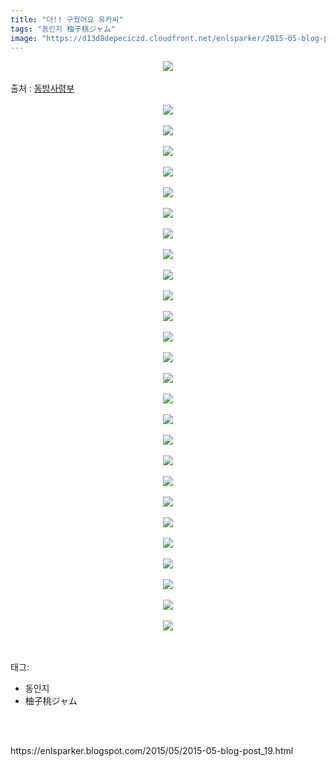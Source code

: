 ```yaml
---
title: "더!! 구웠어요 유카씨"
tags: "동인지 柚子桃ジャム"
image: "https://d13d8depeciczd.cloudfront.net/enlsparker/2015-05-blog-post_19/001.jpg"
---
```

<div class="article">
<div class="post-body entry-content" id="post-body-3263319615966024120" itemprop="description articleBody">
<div class="separator" style="clear: both; text-align: center;">
<img src="{{ site.imgserver12 }}/enlsparker/2015-05-blog-post_19/001.jpg"/></div>
<a name="more"></a><br/>
출처 : <a href="http://cafe.naver.com/touhouheadquarters">동방사령부</a><br/>
<br/>
<div class="separator" style="clear: both; text-align: center;">
<img src="{{ site.imgserver12 }}/enlsparker/2015-05-blog-post_19/002.jpg"/></div>
<br/>
<div class="separator" style="clear: both; text-align: center;">
<img src="{{ site.imgserver12 }}/enlsparker/2015-05-blog-post_19/003.jpg"/></div>
<br/>
<div class="separator" style="clear: both; text-align: center;">
<img src="{{ site.imgserver12 }}/enlsparker/2015-05-blog-post_19/004.jpg"/></div>
<br/>
<div class="separator" style="clear: both; text-align: center;">
<img src="{{ site.imgserver12 }}/enlsparker/2015-05-blog-post_19/005.jpg"/></div>
<br/>
<div class="separator" style="clear: both; text-align: center;">
<img src="{{ site.imgserver12 }}/enlsparker/2015-05-blog-post_19/006.jpg"/></div>
<br/>
<div class="separator" style="clear: both; text-align: center;">
<img src="{{ site.imgserver12 }}/enlsparker/2015-05-blog-post_19/007.jpg"/></div>
<br/>
<div class="separator" style="clear: both; text-align: center;">
<img src="{{ site.imgserver12 }}/enlsparker/2015-05-blog-post_19/008.jpg"/></div>
<br/>
<div class="separator" style="clear: both; text-align: center;">
<img src="{{ site.imgserver12 }}/enlsparker/2015-05-blog-post_19/009.jpg"/></div>
<br/>
<div class="separator" style="clear: both; text-align: center;">
<img src="{{ site.imgserver12 }}/enlsparker/2015-05-blog-post_19/010.jpg"/></div>
<br/>
<div class="separator" style="clear: both; text-align: center;">
<img src="{{ site.imgserver12 }}/enlsparker/2015-05-blog-post_19/011.jpg"/></div>
<br/>
<div class="separator" style="clear: both; text-align: center;">
<img src="{{ site.imgserver12 }}/enlsparker/2015-05-blog-post_19/012.jpg"/></div>
<br/>
<div class="separator" style="clear: both; text-align: center;">
<img src="{{ site.imgserver12 }}/enlsparker/2015-05-blog-post_19/013.jpg"/></div>
<br/>
<div class="separator" style="clear: both; text-align: center;">
<img src="{{ site.imgserver12 }}/enlsparker/2015-05-blog-post_19/014.jpg"/></div>
<br/>
<div class="separator" style="clear: both; text-align: center;">
<img src="{{ site.imgserver12 }}/enlsparker/2015-05-blog-post_19/015.jpg"/></div>
<br/>
<div class="separator" style="clear: both; text-align: center;">
<img src="{{ site.imgserver12 }}/enlsparker/2015-05-blog-post_19/016.jpg"/></div>
<br/>
<div class="separator" style="clear: both; text-align: center;">
<img src="{{ site.imgserver12 }}/enlsparker/2015-05-blog-post_19/017.jpg"/></div>
<br/>
<div class="separator" style="clear: both; text-align: center;">
<img src="{{ site.imgserver12 }}/enlsparker/2015-05-blog-post_19/018.jpg"/></div>
<br/>
<div class="separator" style="clear: both; text-align: center;">
<img src="{{ site.imgserver12 }}/enlsparker/2015-05-blog-post_19/019.jpg"/></div>
<br/>
<div class="separator" style="clear: both; text-align: center;">
<img src="{{ site.imgserver12 }}/enlsparker/2015-05-blog-post_19/020.jpg"/></div>
<br/>
<div class="separator" style="clear: both; text-align: center;">
<img src="{{ site.imgserver12 }}/enlsparker/2015-05-blog-post_19/021.jpg"/></div>
<br/>
<div class="separator" style="clear: both; text-align: center;">
<img src="{{ site.imgserver12 }}/enlsparker/2015-05-blog-post_19/022.jpg"/></div>
<br/>
<div class="separator" style="clear: both; text-align: center;">
<img src="{{ site.imgserver12 }}/enlsparker/2015-05-blog-post_19/023.jpg"/></div>
<br/>
<div class="separator" style="clear: both; text-align: center;">
<img src="{{ site.imgserver12 }}/enlsparker/2015-05-blog-post_19/024.jpg"/></div>
<br/>
<div class="separator" style="clear: both; text-align: center;">
<img src="{{ site.imgserver12 }}/enlsparker/2015-05-blog-post_19/025.jpg"/></div>
<br/>
<div class="separator" style="clear: both; text-align: center;">
<img src="{{ site.imgserver12 }}/enlsparker/2015-05-blog-post_19/026.jpg"/></div>
<br/>
<div class="separator" style="clear: both; text-align: center;">
<img src="{{ site.imgserver12 }}/enlsparker/2015-05-blog-post_19/027.jpg"/></div>
<br/>
<div style="clear: both;"></div>
</div></div><br/>
<div class="tagTrail">
<p>태그: </p>
<ul>
<li>동인지</li>
<li>柚子桃ジャム</li>
</ul>
</div><br/>

<br/>
<p id="refer">https://enlsparker.blogspot.com/2015/05/2015-05-blog-post_19.html</p>
<br/>

